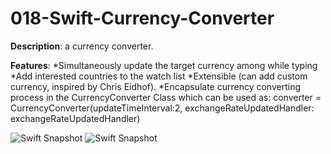 # 018-Swift-Currency-Converter

**Description**: a currency converter. 

**Features**:
*Simultaneously  update the target currency among while typing 
*Add interested countries to the watch list 
*Extensible (can add custom currency, inspired by Chris Eidhof).
*Encapsulate currency converting process in the CurrencyConverter Class which can be used as:  converter = CurrencyConverter(updateTimeInterval:2, exchangeRateUpdatedHandler: exchangeRateUpdatedHandler)

![Swift Snapshot](https://github.com/vidaaudrey/018-Swift-Currency-Converter/blob/master/_snapshot/snapshot.png)
![Swift Snapshot](https://github.com/vidaaudrey/018-Swift-Currency-Converter/blob/master/_snapshot/snapshot.gif)
